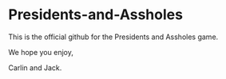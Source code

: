 # Presidents-and-Assholes

This is the official github for the Presidents and Assholes game.

We hope you enjoy,

Carlin and Jack.
